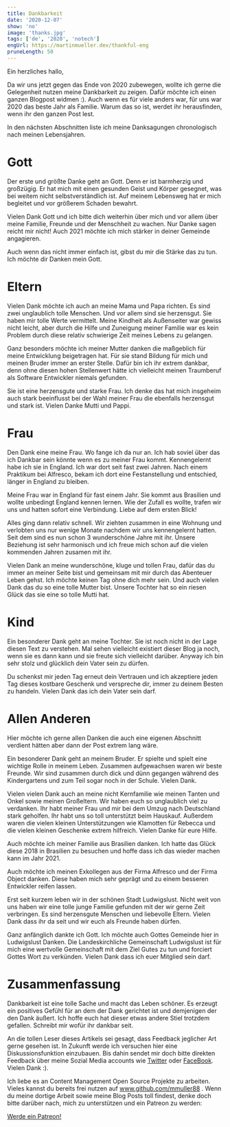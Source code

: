 ```yaml
---
title: Dankbarkeit
date: '2020-12-07'
show: 'no'
image: 'thanks.jpg'
tags: ['de', '2020', 'notech']
engUrl: https://martinmueller.dev/thankful-eng
pruneLength: 50
---
```


Ein herzliches hallo,

Da wir uns jetzt gegen das Ende von 2020 zubewegen, wollte ich gerne die Gelegenheit nutzen meine Dankbarkeit zu zeigen. Dafür möchte ich einen ganzen Blogpost widmen :). Auch wenn es für viele anders war, für uns war 2020 das beste Jahr als Familie. Warum das so ist, werdet ihr herausfinden, wenn ihr den ganzen Post lest.

In den nächsten Abschnitten liste ich meine Danksagungen chronologisch nach meinen Lebensjahren.

# Gott
Der erste und größte Danke geht an Gott. Denn er ist barmherzig und großzügig. Er hat mich mit einen gesunden Geist und Körper gesegnet, was bei weitem nicht selbstverständlich ist. Auf meinem Lebensweg hat er mich begleitet und vor größerem Schaden bewahrt.

Vielen Dank Gott und ich bitte dich weiterhin über mich und vor allem über meine Familie, Freunde und der Menschheit zu wachen. Nur Danke sagen reicht mir nicht! Auch 2021 möchte ich mich stärker in deiner Gemeinde angagieren.

Auch wenn das nicht immer einfach ist, gibst du mir die Stärke das zu tun. Ich möchte dir Danken mein Gott.

# Eltern
Vielen Dank möchte ich auch an meine Mama und Papa richten. Es sind zwei unglaublich tolle Menschen. Und vor allem sind sie herzensgut. Sie haben mir tolle Werte vermittelt. Meine Kindheit als Außenseiter war gewiss nicht leicht, aber durch die Hilfe und Zuneigung meiner Familie war es kein Problem durch diese relativ schwierige Zeit meines Lebens zu gelangen.

Ganz besonders möchte ich meiner Mutter danken die maßgeblich für meine Entwicklung beigetragen hat. Für sie stand Bildung für mich und meinen Bruder immer an erster Stelle. Dafür bin ich ihr extrem dankbar, denn ohne diesen hohen Stellenwert hätte ich vielleicht meinen Traumberuf als Software Entwickler niemals gefunden.

Sie ist eine herzensgute und starke Frau. Ich denke das hat mich insgeheim auch stark beeinflusst bei der Wahl meiner Frau die ebenfalls herzensgut und stark ist. Vielen Danke Mutti und Pappi.

# Frau
Den Dank eine meine Frau. Wo fange ich da nur an. Ich hab soviel über das ich Dankbar sein könnte wenn es zu meiner Frau kommt. Kennengelernt habe ich sie in England. Ich war dort seit fast zwei Jahren. Nach einem Praktikum bei Alfresco, bekam ich dort eine Festanstellung und entschied, länger in England zu bleiben.

Meine Frau war in England für fast einem Jahr. Sie kommt aus Brasilien und wollte unbedingt England kennen lernen. Wie der Zufall es wollte, trafen wir uns und hatten sofort eine Verbindung. Liebe auf dem ersten Blick!

Alles ging dann relativ schnell. Wir ziehten zusammen in eine Wohnung und verlobten uns nur wenige Monate nachdem wir uns kennengelernt hatten. Seit dem sind es nun schon 3 wunderschöne Jahre mit ihr. Unsere Beziehung ist sehr harmonisch und ich freue mich schon auf die vielen kommenden Jahren zusamen mit ihr.

Vielen Dank an meine wunderschöne, kluge und tollen Frau, dafür das du immer an meiner Seite bist und gemeinsam mit mir durch das Abenteuer Leben gehst. Ich möchte keinen Tag ohne dich mehr sein. Und auch vielen Dank das du so eine tolle Mutter bist. Unsere Tochter hat so ein riesen Glück das sie eine so tolle Mutti hat.

# Kind
Ein besonderer Dank geht an meine Tochter. Sie ist noch nicht in der Lage diesen Text zu verstehen. Mal sehen vielleicht existiert dieser Blog ja noch, wenn sie es dann kann und sie freute sich vielleicht darüber. Anyway ich bin sehr stolz und glücklich dein Vater sein zu dürfen.

Du schenkst mir jeden Tag erneut dein Vertrauen und ich akzeptiere jeden Tag dieses kostbare Geschenk und verspreche dir, immer zu deinem Besten zu handeln. Vielen Dank das ich dein Vater sein darf.

# Allen Anderen
Hier möchte ich gerne allen Danken die auch eine eigenen Abschnitt verdient hätten aber dann der Post extrem lang wäre.

Ein besonderer Dank geht an meinem Bruder. Er spielte und spielt eine wichtige Rolle in meinem Leben. Zusammen aufgewachsen waren wir beste Freunde. Wir sind zusammen durch dick und dünn gegangen während des Kindergartens und zum Teil sogar noch in der Schule. Vielen Dank.

Vielen vielen Dank auch an meine nicht Kernfamilie wie meinen Tanten und Onkel sowie meinen Großeltern. Wir haben euch so unglaublich viel zu verdanken. Ihr habt meiner Frau und mir bei dem Umzug nach Deutschland stark geholfen. Ihr habt uns so toll unterstützt beim Hauskauf. Außerdem waren die vielen kleinen Unterstützungen wie Klamotten für Rebecca und die vielen kleinen Geschenke extrem hilfreich. Vielen Danke für eure Hilfe.

Auch möchte ich meiner Familie aus Brasilien danken. Ich hatte das Glück diese 2018 in Brasilien zu besuchen und hoffe dass ich das wieder machen kann im Jahr 2021.

Auch möchte ich meinen Exkollegen aus der Firma Alfresco und der Firma Object danken. Diese haben mich sehr geprägt und zu einem besseren Entwickler reifen lassen.

Erst seit kurzem leben wir in der schönen Stadt Ludwigslust. Nicht weit von uns haben wir eine tolle junge Familie gefunden mit der wir gerne Zeit verbringen. Es sind herzensgute Menschen und liebevolle Eltern. Vielen Dank dass ihr da seit und wir euch als Freunde haben dürfen.

Ganz anfänglich dankte ich Gott. Ich möchte auch Gottes Gemeinde hier in Ludwigslust Danken. Die Landeskirchliche Gemeinschaft Ludwigslust ist für mich eine wertvolle Gemeinschaft mit dem Ziel Gutes zu tun und forciert Gottes Wort zu verkünden. Vielen Dank dass ich euer Mitglied sein darf.

# Zusammenfassung
Dankbarkeit ist eine tolle Sache und macht das Leben schöner. Es erzeugt ein positives Gefühl für an dem der Dank gerichtet ist und demjenigen der den Dank äußert. Ich hoffe euch hat dieser etwas andere Stiel trotzdem gefallen. Schreibt mir wofür ihr dankbar seit.

An die tollen Leser dieses Artikels sei gesagt, dass Feedback jeglicher Art gerne gesehen ist. In Zukunft werde ich versuchen hier eine Diskussionsfunktion einzubauen. Bis dahin sendet mir doch bitte direkten Feedback über meine Sozial Media accounts wie [Twitter](https://twitter.com/MartinMueller_) oder [FaceBook](https://www.facebook.com/martin.muller.10485). Vielen Dank :).

Ich liebe es an Content Management Open Source Projekte zu arbeiten. Vieles kannst du bereits frei nutzen auf www.github.com/mmuller88 . Wenn du meine dortige Arbeit sowie meine Blog Posts toll findest, denke doch bitte darüber nach, mich zu unterstützen und ein Patreon zu werden:

<a href="https://www.patreon.com/bePatron?u=29010217" data-patreon-widget-type="become-patron-button">Werde ein Patreon!</a><script async src="https://c6.patreon.com/becomePatronButton.bundle.js"></script>